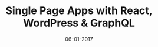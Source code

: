 ---
title: Single Page Apps with React, WordPress & GraphQL
date: 06-01-2017
description: This is a screen recording of the Denver WordPress meetup that was a practice run for the upcoming workshop at WordCamp Orange County 2017
url: https://www.youtube.com/watch?v=5xASl0JZBAw
type: YouTube
---